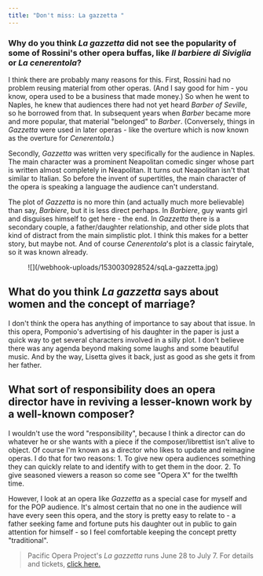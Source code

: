 ```yaml
---
title: "Don't miss: La gazzetta "
---
```


### Why do you think *La gazzetta* did not see the popularity of some of Rossini's other opera buffas, like *Il barbiere di Siviglia* or *La cenerentola*?

I think there are probably many reasons for this. First, Rossini had no problem reusing material from other operas. (And I say good for him - you know, opera used to be a business that made money.) So when he went to Naples, he knew that audiences there had not yet heard *Barber of Seville*, so he borrowed from that. In subsequent years when *Barber* became more and more popular, that material "belonged" to *Barber*. (Conversely, things in *Gazzetta* were used in later operas - like the overture which is now known as the overture for *Cenerentola*.)

Secondly, *Gazzetta* was written very specifically for the audience in Naples. The main character was a prominent Neapolitan comedic singer whose part is written almost completely in Neapolitan. It turns out Neapolitan isn't that similar to Italian. So before the invent of supertitles, the main character of the opera is speaking a language the audience can't understand. 

The plot of *Gazzetta* is no more thin (and actually much more believable) than say, *Barbiere*, but it is less direct perhaps. In *Barbiere*, guy wants girl and disguises himself to get here - the end. In *Gazzetta* there is a secondary couple, a father/daughter relationship, and other side plots that kind of distract from the main simplistic plot. I think this makes for a better story, but maybe not. And of course *Cenerentola*'s plot is a classic fairytale, so it was known already.

<figure data-type="image">
![](/webhook-uploads/1530030928524/sqLa-gazzetta.jpg)
</figure>

## What do you think *La gazzetta* says about women and the concept of marriage?

I don't think the opera has anything of importance to say about that issue. In this opera, Pomponio's advertising of his daughter in the paper is just a quick way to get several characters involved in a silly plot. I don't believe there was any agenda beyond making some laughs and some beautiful music. And by the way, Lisetta gives it back, just as good as she gets it from her father.

## What sort of responsibility does an opera director have in reviving a lesser-known work by a well-known composer?

I wouldn't use the word "responsibility", because I think a director can do whatever he or she wants with a piece if the composer/librettist isn't alive to object. Of course I'm known as a director who likes to update and reimagine operas. I do that for two reasons:  1. To give new opera audiences something they can quickly relate to and identify with to get them in the door.  2. To give seasoned viewers a reason so come see "Opera X" for the twelfth time. 

However, I look at an opera like *Gazzetta* as a special case for myself and for the POP audience. It's almost certain that no one in the audience will have every seen this opera, and the story is pretty easy to relate to - a father seeking fame and fortune puts his daughter out in public to gain attention for himself - so I feel comfortable keeping the concept pretty "traditional".

>Pacific Opera Project's *La gazzetta* runs June 28 to July 7. For details and tickets, [click here.](https://www.pacificoperaproject.com/lagazzettarossini)
